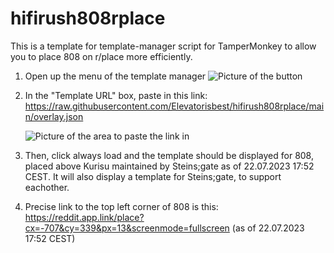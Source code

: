 # hifirush808rplace

This is a template for template-manager script for TamperMonkey to allow you to place 808 on r/place more efficiently.

1. Open up the menu of the template manager ![Picture of the button](https://i.imgur.com/i6K9VVi.png)

2. In the "Template URL" box, paste in this link: https://raw.githubusercontent.com/Elevatorisbest/hifirush808rplace/main/overlay.json

   ![Picture of the area to paste the link in](https://i.imgur.com/GdLRJb5.png)

4. Then, click always load and the template should be displayed for 808, placed above Kurisu maintained by Steins;gate as of 22.07.2023 17:52 CEST. It will also display a template for Steins;gate, to support eachother.

5. Precise link to the top left corner of 808 is this: https://reddit.app.link/place?cx=-707&cy=339&px=13&screenmode=fullscreen (as of 22.07.2023 17:52 CEST)
